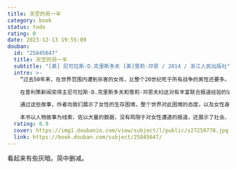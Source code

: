 ```yaml
---
title: 天空的另一半
category: book
status: todo
rating: 0
date: 2023-12-13 19:55:09
douban:
  id: "25845647"
  title: 天空的另一半
  subtitle: "[美] 尼可拉斯·D.克里斯多夫 [美]雪莉·邓恩 / 2014 / 浙江人民出版社"
  intro: >-
    “过去50年来，在世界范围内遭到杀害的女孩，比整个20世纪死于所有战争的男性还要多。仅仅因为她们的性别。”

    在普利策新闻奖得主尼可拉斯·D.克里斯多夫和雪莉·邓恩夫妇这对有丰富联合报道经验的记者伉俪的带领下，我们在本书中去亚非拉国家做了一次长途冒险旅行。在那里，我们看到性别歧视、性暴力、厌女价值观、家庭暴力、处女情结等现象，让女性犹如仍置身在18、19世纪的炼狱。我们也看到那里的女性进行了艰苦卓绝的抗争，以及如何一点小小的帮助就能改变她们的命运。

    通过这些故事，作者向我们展示了女性的生存困境，整个世界对此困境的态度，以及女性身上自我觉醒的力量。她们将绝望化为希望，勇敢争取生命尊严。

    本书以人物故事为线索，佐以大量的数据，没有局限于对女性遭遇的报道，还展示了社会、经济、文化、心理等多维度的思考。同时，本书也为那些想为世界尽一份力的人们提供了切实可行的参考。
  rating: 8.9
  cover: https://img1.doubanio.com/view/subject/l/public/s27259778.jpg
  link: https://book.douban.com/subject/25845647/
---
```


看起来有些灰暗。简中删减。